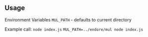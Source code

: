 ## Usage
Environment Variables
`MUL_PATH` - defaults to current directory

Example call:
`node index.js`
`MUL_PATH=../endore/mul node index.js`
